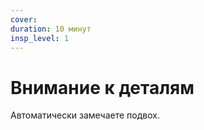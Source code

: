 ```yaml
---
cover:
duration: 10 минут
insp_level: 1
---
```

# Внимание к деталям

Автоматически замечаете подвох.
